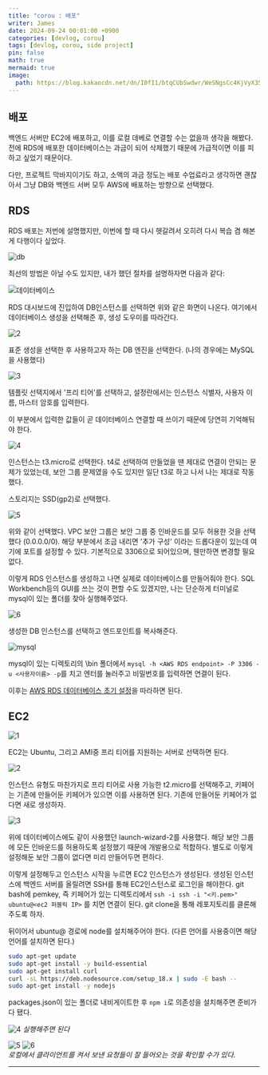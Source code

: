 ```yaml
---
title: "corou : 배포"
writer: James
date: 2024-09-24 00:01:00 +0900
categories: [devlog, corou]
tags: [devlog, corou, side project]
pin: false
math: true
mermaid: true
image:
  path: https://blog.kakaocdn.net/dn/I0fI1/btqCUbSwdwr/WeSNgsCc4KjVyX35SUiSH1/img.png
---
```


## 배포  

백엔드 서버만 EC2에 배포하고, 이를 로컬 데베로 연결할 수는 없을까 생각을 해봤다. 전에 RDS에 배포한 데이터베이스는 과금이 되어 삭제했기 때문에 가급적이면 이를 피하고 싶었기 때문이다.  

다만, 프로젝트 막바지이기도 하고, 소액의 과금 정도는 배포 수업료라고 생각하면 괜찮아서 그냥 DB와 백엔드 서버 모두 AWS에 배포하는 방향으로 선택했다.  

## RDS  

RDS 배포는 저번에 설명했지만, 이번에 할 때 다시 헷갈려서 오히려 다시 복습 겸 해본 게 다행이다 싶었다.  

![db](/images/images/2024-09-23-23-51-02.png)  

최선의 방법은 아닐 수도 있지만, 내가 했던 절차를 설명하자면 다음과 같다:  
 
![데이터베이스](/images/images/2024-09-23-23-52-10.png)

RDS 대시보드에 진입하여 DB인스턴스를 선택하면 위와 같은 화면이 나온다. 여기에서 데이터베이스 생성을 선택해준 후, 생성 도우미를 따라간다.  

![2](/images/images/2024-09-23-23-53-45.png)

표준 생성을 선택한 후 사용하고자 하는 DB 엔진을 선택한다. (나의 경우에는 MySQL을 사용했다)  

![3](/images/images/2024-09-23-23-55-01.png)  

템플릿 선택지에서 '프리 티어'를 선택하고, 설정란에서는 인스턴스 식별자, 사용자 이름, 마스터 암호를 입력한다.  

이 부분에서 입력한 값들이 곧 데이터베이스 연결할 때 쓰이기 때문에 당연히 기억해둬야 한다.  

![4](/images/images/2024-09-23-23-56-35.png)  

인스턴스는 t3.micro로 선택한다. t4로 선택하여 만들었을 땐 제대로 연결이 안되는 문제가 있었는데, 보안 그룹 문제였을 수도 있지만 일단 t3로 하고 나서 나는 제대로 작동했다.  

스토리지는 SSD(gp2)로 선택했다.  

![5](/images/images/2024-09-23-23-59-08.png)

위와 같이 선택했다. VPC 보안 그룹은 보안 그룹 중 인바운드를 모두 허용한 것을 선택했다 (0.0.0.0/0). 해당 부분에서 조금 내리면 '추가 구성' 이라는 드롭다운이 있는데 여기에 포트를 설정할 수 있다. 기본적으로 3306으로 되어있으며, 웬만하면 변경할 필요 없다.  

이렇게 RDS 인스턴스를 생성하고 나면 실제로 데이터베이스를 만들어줘야 한다. SQL Workbench등의 GUI를 쓰는 것이 편할 수도 있겠지만, 나는 단순하게 터미널로 mysql이 있는 폴더를 찾아 실행해주었다.  

![6](/images/images/2024-09-24-00-11-26.png)  

생성한 DB 인스턴스를 선택하고 엔드포인트를 복사해준다.  

![mysql](/images/images/2024-09-24-00-13-14.png)

mysql이 있는 디렉토리의 \bin 폴더에서 `mysql -h <AWS RDS endpoint> -P 3306 -u <사용자이름> -p`를 치고 엔터를 눌러주고 비밀번호를 입력하면 연결이 된다.  

이후는 [AWS RDS 데이터베이스 초기 설정](https://jaenam615.github.io/posts/corou-awsrds-testing/)을 따라하면 된다.  

## EC2  

![1](/images/images/2024-09-24-00-03-34.png)  

EC2는 Ubuntu, 그리고 AMI중 프리 티어를 지원하는 서버로 선택하면 된다.  

![2](/images/images/2024-09-24-00-04-16.png)

인스턴스 유형도 마찬가지로 프리 티어로 사용 가능한 t2.micro를 선택해주고, 키페어는 기존에 만들어둔 키페어가 있으면 이를 사용하면 된다. 기존에 만들어둔 키페어가 없다면 새로 생성하자.  

![3](/images/images/2024-09-24-00-06-19.png)  

위에 데이터베이스에도 같이 사용했던 launch-wizard-2를 사용했다. 해당 보안 그룹에 모든 인바운드를 허용하도록 설정했기 때문에 개발용으로 적합하다. 별도로 이렇게 설정해둔 보안 그룹이 없다면 미리 만들어두면 편하다.  

이렇게 설정해두고 인스턴스 시작을 누르면 EC2 인스턴스가 생성된다. 생성된 인스턴스에 백엔드 서버를 올릴려면 SSH를 통해 EC2인스턴스로 로그인을 해야한다. git bash에 pemkey, 즉 키페어가 있는 디렉토리에서 `ssh -i ssh -i "<키.pem>" ubuntu@<ec2 퍼블릭 IP>` 를 치면 연결이 된다. git clone을 통해 레포지토리를 클론해주도록 하자.  

뒤이어서 ubuntu@ 경로에 node를 설치해주어야 한다. (다른 언어를 사용중이면 해당 언어를 설치하면 된다.)  

```bash
sudo apt-get update
sudo apt-get install -y build-essential
sudo apt-get install curl
curl -sL https://deb.nodesource.com/setup_18.x | sudo -E bash --
sudo apt-get install -y nodejs
```

packages.json이 있는 폴더로 내비게이트한 후 `npm i`로 의존성을 설치해주면 준비가 다 됐다.  

![4](/images/images/2024-09-24-00-19-23.png)
*실행해주면 된다*  

![5](/images/images/2024-09-24-00-22-31.png)
![6](/images/images/2024-09-24-00-22-40.png)  
*로컬에서 클라이언트를 켜서 보낸 요청들이 잘 들어오는 것을 확인할 수가 있다.*  

---


